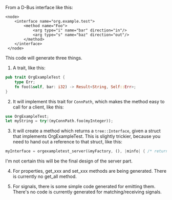 From a D-Bus interface like this:

    <node>
        <interface name="org.example.test">
            <method name="Foo">
                <arg type="i" name="bar" direction="in"/>
                <arg type="s" name="baz" direction="out"/>
            </method>
        </interface>
     </node>

This code will generate three things.

1. A trait, like this:

```rust
pub trait OrgExampleTest {
    type Err;
    fn foo(&self, bar: i32) -> Result<String, Self::Err>;
}
```

2. It will implement this trait for `ConnPath`, which makes the method easy to call for a client, like this:

```rust
use OrgExampleTest;
let myString = try!(myConnPath.foo(myInteger));
```

3. It will create a method which returns a `tree::Interface`, given a struct that implements OrgExampleTest.
This is slightly trickier, because you need to hand out a reference to that struct, like this:

```rust
myInterface = orgexampletest_server(&myFactory, (), |minfo| { /* return a reference to the struct here */ }); 
```

I'm not certain this will be the final design of the server part.

4. For properties, get_xxx and set_xxx methods are being generated. There is currently no get_all method.

5. For signals, there is some simple code generated for emitting them. There's no code is currently generated for matching/receiving signals.

